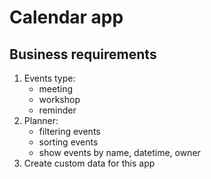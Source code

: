 # Calendar app

## Business requirements
1. Events type:
    - meeting
    - workshop
    - reminder
2. Planner:
    - filtering events
    - sorting events
    - show events by name, datetime, owner
3. Create custom data for this app
